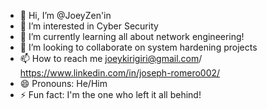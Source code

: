 - 👋 Hi, I’m @JoeyZen'in
- 👀 I’m interested in Cyber Security 
- 🌱 I’m currently learning all about network engineering!
- 💞️ I’m looking to collaborate on system hardening projects 
- 📫 How to reach me joeykirigiri@gmail.com/ https://www.linkedin.com/in/joseph-romero002/
- 😄 Pronouns: He/Him
- ⚡ Fun fact: I'm the one who left it all behind!

